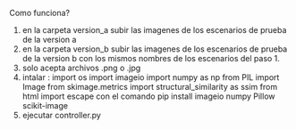 Como funciona?
1. en la carpeta version_a subir las imagenes de los escenarios de prueba de la version a
2. en la carpeta version_b subir las imagenes de los escenarios de prueba de la version b con los mismos nombres de los escenarios del paso 1.
3. solo acepta archivos .png o .jpg
4. intalar :
import os
import imageio
import numpy as np
from PIL import Image
from skimage.metrics import structural_similarity as ssim
from html import escape
con el comando pip install imageio numpy Pillow scikit-image
5. ejecutar controller.py
